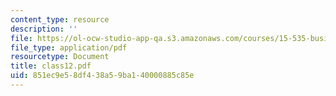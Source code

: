 ```yaml
---
content_type: resource
description: ''
file: https://ol-ocw-studio-app-qa.s3.amazonaws.com/courses/15-535-business-analysis-using-financial-statements-spring-2003/851ec9e58df438a59ba140000885c85e_class12.pdf
file_type: application/pdf
resourcetype: Document
title: class12.pdf
uid: 851ec9e5-8df4-38a5-9ba1-40000885c85e
---
```

